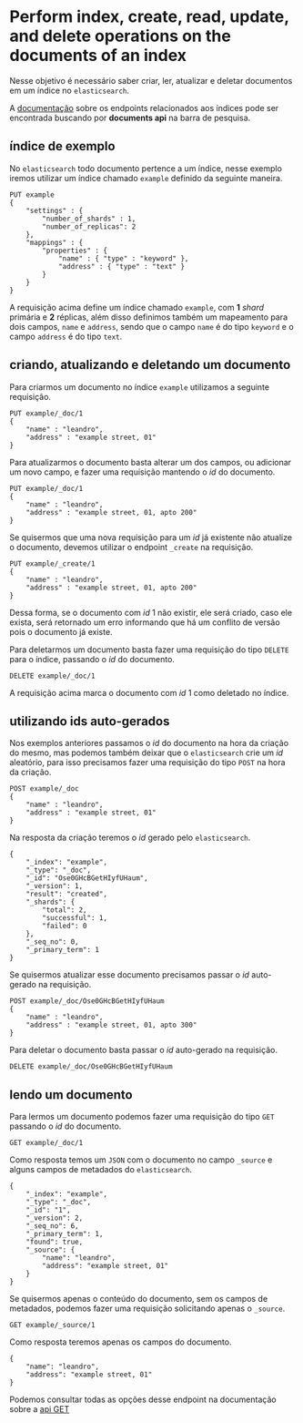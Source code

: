 # Perform index, create, read, update, and delete operations on the documents of an index

Nesse objetivo é necessário saber criar, ler, atualizar e deletar documentos em um índice no `elasticsearch`.

A [documentação][docs-api] sobre os endpoints relacionados aos índices pode ser encontrada buscando por **documents api** na barra de pesquisa.

## índice de exemplo

No `elasticsearch` todo documento pertence a um índice, nesse exemplo iremos utilizar um índice chamado `example` definido da seguinte maneira.

```
PUT example
{
    "settings" : {
        "number_of_shards" : 1,
        "number_of_replicas": 2
    },
    "mappings" : {
        "properties" : {
            "name" : { "type" : "keyword" },
            "address" : { "type" : "text" }
        }
    }
}
```

A requisição acima define um índice chamado `example`, com **1** _shard_  primária e **2** réplicas, além disso definimos também um mapeamento para dois campos, `name` e `address`, sendo que o campo `name` é do tipo `keyword` e o campo `address` é do tipo `text`.

## criando, atualizando e deletando um documento

Para criarmos um documento no índice `example` utilizamos a seguinte requisição.

```
PUT example/_doc/1
{
    "name" : "leandro",
    "address" : "example street, 01"
}
```

Para atualizarmos o documento basta alterar um dos campos, ou adicionar um novo campo, e fazer uma requisição mantendo o _id_ do documento.

```
PUT example/_doc/1
{
    "name" : "leandro",
    "address" : "example street, 01, apto 200"
}
```

Se quisermos que uma nova requisição para um _id_ já existente não atualize o documento, devemos utilizar o endpoint `_create` na requisição.

```
PUT example/_create/1
{
    "name" : "leandro",
    "address" : "example street, 01, apto 200"
}
```

Dessa forma, se o documento com _id_ 1 não existir, ele será criado, caso ele exista, será retornado um erro informando que há um conflito de versão pois o documento já existe.

Para deletarmos um documento basta fazer uma requisição do tipo `DELETE` para o índice, passando o _id_ do documento.

```
DELETE example/_doc/1
```

A requisição acima marca o documento com _id_ 1 como deletado no índice.

## utilizando ids auto-gerados

Nos exemplos anteriores passamos o _id_ do documento na hora da criação do mesmo, mas podemos também deixar que o `elasticsearch` crie um _id_  aleatório, para isso precisamos fazer uma requisição do tipo `POST` na hora da criação.

```
POST example/_doc
{
    "name" : "leandro",
    "address" : "example street, 01"
}
```

Na resposta da criação teremos o _id_ gerado pelo `elasticsearch`.

```
{
    "_index": "example",
    "_type": "_doc",
    "_id": "Ose0GHcBGetHIyfUHaum",
    "_version": 1,
    "result": "created",
    "_shards": {
        "total": 2,
        "successful": 1,
        "failed": 0
    },
    "_seq_no": 0,
    "_primary_term": 1
}
```

Se quisermos atualizar esse documento precisamos passar o _id_  auto-gerado na requisição.

```
POST example/_doc/Ose0GHcBGetHIyfUHaum
{
    "name" : "leandro",
    "address" : "example street, 01, apto 300"
}
```

Para deletar o documento basta passar o _id_ auto-gerado na requisição.

```
DELETE example/_doc/Ose0GHcBGetHIyfUHaum
```

## lendo um documento

Para lermos um documento podemos fazer uma requisição do tipo `GET` passando o _id_ do documento.

```
GET example/_doc/1
```

Como resposta temos um `JSON` com o documento no campo `_source` e alguns campos de metadados do `elasticsearch`.

```
{
    "_index": "example",
    "_type": "_doc",
    "_id": "1",
    "_version": 2,
    "_seq_no": 6,
    "_primary_term": 1,
    "found": true,
    "_source": {
        "name": "leandro",
        "address": "example street, 01"
    }
}
```

Se quisermos apenas o conteúdo do documento, sem os campos de metadados, podemos fazer uma requisição solicitando apenas o `_source`.

```
GET example/_source/1
```

Como resposta teremos apenas os campos do documento.

```
{
    "name": "leandro",
    "address": "example street, 01"
}
```

Podemos consultar todas as opções desse endpoint na documentação sobre a [api GET][get-api]


[docs-api]: https://www.elastic.co/guide/en/elasticsearch/reference/7.2/docs.html
[get-api]: https://www.elastic.co/guide/en/elasticsearch/reference/7.2/docs-get.html